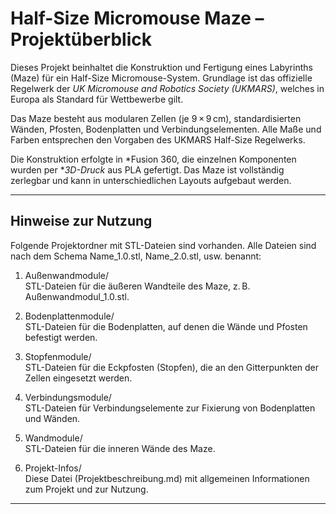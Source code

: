 # Half-Size Micromouse Maze – Projektüberblick

Dieses Projekt beinhaltet die Konstruktion und Fertigung eines Labyrinths (Maze) für ein Half-Size Micromouse-System. Grundlage ist das offizielle Regelwerk der *UK Micromouse and Robotics Society (UKMARS)*, welches in Europa als Standard für Wettbewerbe gilt.

Das Maze besteht aus modularen Zellen (je 9 × 9 cm), standardisierten Wänden, Pfosten, Bodenplatten und Verbindungselementen. Alle Maße und Farben entsprechen den Vorgaben des UKMARS Half-Size Regelwerks.

Die Konstruktion erfolgte in *Fusion 360, die einzelnen Komponenten wurden per **3D-Druck* aus PLA gefertigt. Das Maze ist vollständig zerlegbar und kann in unterschiedlichen Layouts aufgebaut werden.

---

## Hinweise zur Nutzung

Folgende Projektordner mit STL-Dateien sind vorhanden. Alle Dateien sind nach dem Schema Name_1.0.stl, Name_2.0.stl, usw. benannt:

1. Außenwandmodule/  
   STL-Dateien für die äußeren Wandteile des Maze, z. B. Außenwandmodul_1.0.stl.

2. Bodenplattenmodule/  
   STL-Dateien für die Bodenplatten, auf denen die Wände und Pfosten befestigt werden.

3. Stopfenmodule/  
   STL-Dateien für die Eckpfosten (Stopfen), die an den Gitterpunkten der Zellen eingesetzt werden.

4. Verbindungsmodule/  
   STL-Dateien für Verbindungselemente zur Fixierung von Bodenplatten und Wänden.

5. Wandmodule/  
   STL-Dateien für die inneren Wände des Maze.

6. Projekt-Infos/  
   Diese Datei (Projektbeschreibung.md) mit allgemeinen Informationen zum Projekt und zur Nutzung.

---

